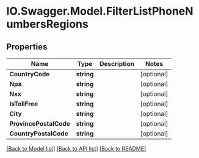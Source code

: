 # IO.Swagger.Model.FilterListPhoneNumbersRegions
## Properties

Name | Type | Description | Notes
------------ | ------------- | ------------- | -------------
**CountryCode** | **string** |  | [optional] 
**Npa** | **string** |  | [optional] 
**Nxx** | **string** |  | [optional] 
**IsTollFree** | **string** |  | [optional] 
**City** | **string** |  | [optional] 
**ProvincePostalCode** | **string** |  | [optional] 
**CountryPostalCode** | **string** |  | [optional] 

[[Back to Model list]](../README.md#documentation-for-models) [[Back to API list]](../README.md#documentation-for-api-endpoints) [[Back to README]](../README.md)

